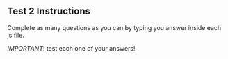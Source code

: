 ## Test 2 Instructions

Complete as many questions as you can by typing you answer inside each js file.

*IMPORTANT*: test each one of your answers!

